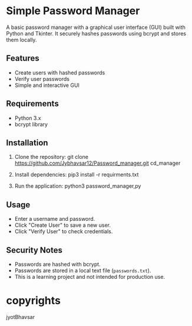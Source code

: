 # Simple Password Manager

A basic password manager with a graphical user interface (GUI) built with Python and Tkinter. It securely hashes passwords using bcrypt and stores them locally.

## Features

- Create users with hashed passwords
- Verify user passwords
- Simple and interactive GUI

## Requirements

- Python 3.x
- bcrypt library

## Installation

1. Clone the repository:
git clone https://github.com/Jybhavsar12/Password_manager.git
cd_manager

2. Install dependencies:
pip3 install -r requirments.txt


3. Run the application:
python3 password_manager,py



## Usage

- Enter a username and password.
- Click "Create User" to save a new user.
- Click "Verify User" to check credentials.

## Security Notes

- Passwords are hashed with bcrypt.
- Passwords are stored in a local text file (`passwords.txt`).
- This is a learning project and not intended for production use.

# copyrights 
jyotBhavsar

